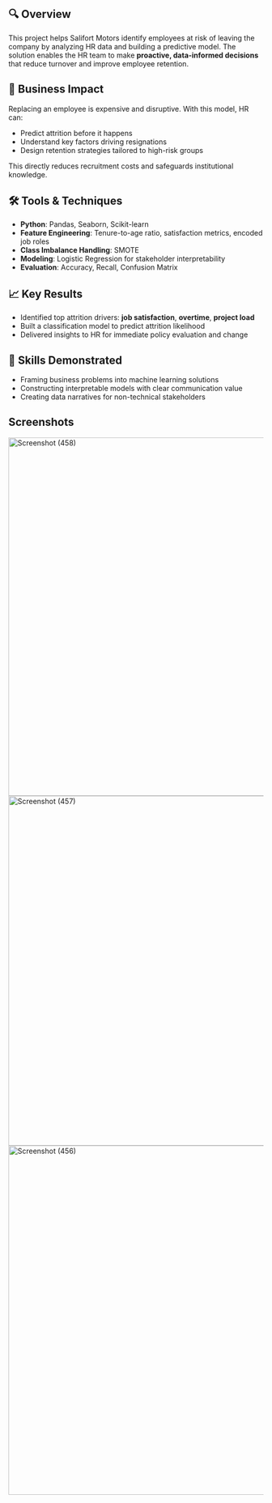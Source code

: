 ## 🔍 Overview  
This project helps Salifort Motors identify employees at risk of leaving the company by analyzing HR data and building a predictive model. The solution enables the HR team to make **proactive, data-informed decisions** that reduce turnover and improve employee retention.

## 💼 Business Impact  
Replacing an employee is expensive and disruptive. With this model, HR can:  
- Predict attrition before it happens  
- Understand key factors driving resignations  
- Design retention strategies tailored to high-risk groups  

This directly reduces recruitment costs and safeguards institutional knowledge.

## 🛠️ Tools & Techniques  
- **Python**: Pandas, Seaborn, Scikit-learn  
- **Feature Engineering**: Tenure-to-age ratio, satisfaction metrics, encoded job roles  
- **Class Imbalance Handling**: SMOTE  
- **Modeling**: Logistic Regression for stakeholder interpretability  
- **Evaluation**: Accuracy, Recall, Confusion Matrix  

## 📈 Key Results  
- Identified top attrition drivers: **job satisfaction**, **overtime**, **project load**  
- Built a classification model to predict attrition likelihood  
- Delivered insights to HR for immediate policy evaluation and change  

## 🧠 Skills Demonstrated  
- Framing business problems into machine learning solutions  
- Constructing interpretable models with clear communication value  
- Creating data narratives for non-technical stakeholders

## Screenshots
<img width="736" height="708" alt="Screenshot (458)" src="https://github.com/user-attachments/assets/f15c7b5c-d124-4d14-ae8c-8c28f71cb790" />
<img width="1120" height="691" alt="Screenshot (457)" src="https://github.com/user-attachments/assets/cf3e0e00-1e54-468e-b8f9-f2d1e29a6c8e" />
<img width="1622" height="690" alt="Screenshot (456)" src="https://github.com/user-attachments/assets/008c557c-9401-4e0b-8b7f-199c45776190" />
